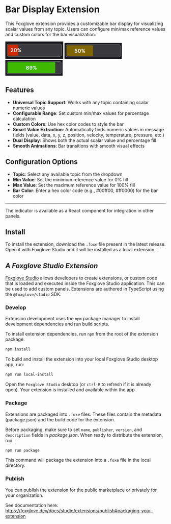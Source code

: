 # Bar Display Extension
This Foxglove extension provides a customizable bar display for visualizing scalar values from any topic. Users can configure min/max reference values and custom colors for the bar visualization.

![Battery display 20% appearance](doc/20_percent.png)
![Battery display 50% appearance](doc/50_percent.png)
![Battery display 89% appearance](doc/89_percent.png)

## Features
* **Universal Topic Support**: Works with any topic containing scalar numeric values
* **Configurable Range**: Set custom min/max values for percentage calculation
* **Custom Colors**: Use hex color codes to style the bar
* **Smart Value Extraction**: Automatically finds numeric values in message fields (value, data, x, y, z, position, velocity, temperature, pressure, etc.)
* **Dual Display**: Shows both the actual scalar value and percentage fill
* **Smooth Animations**: Bar transitions with smooth visual effects

## Configuration Options
* **Topic**: Select any available topic from the dropdown
* **Min Value**: Set the minimum reference value for 0% fill
* **Max Value**: Set the maximum reference value for 100% fill  
* **Bar Color**: Enter a hex color code (e.g., #00ff00, #ff0000) for the bar color

---

The indicator is available as a React component for integration in other panels.


## Install
To install the extension, download the `.foxe` file present in the latest release. Open it with Foxglove Studio and it will be installed as a local extension.

## _A Foxglove Studio Extension_

[Foxglove Studio](https://github.com/foxglove/studio) allows developers to create extensions, or custom code that is loaded and executed inside the Foxglove Studio application. This can be used to add custom panels. Extensions are authored in TypeScript using the `@foxglove/studio` SDK.

### Develop

Extension development uses the `npm` package manager to install development dependencies and run build scripts.

To install extension dependencies, run `npm` from the root of the extension package.

```sh
npm install
```

To build and install the extension into your local Foxglove Studio desktop app, run:

```sh
npm run local-install
```

Open the `Foxglove Studio` desktop (or `ctrl-R` to refresh if it is already open). Your extension is installed and available within the app.

### Package

Extensions are packaged into `.foxe` files. These files contain the metadata (package.json) and the build code for the extension.

Before packaging, make sure to set `name`, `publisher`, `version`, and `description` fields in _package.json_. When ready to distribute the extension, run:

```sh
npm run package
```

This command will package the extension into a `.foxe` file in the local directory.

### Publish

You can publish the extension for the public marketplace or privately for your organization.

See documentation here: https://foxglove.dev/docs/studio/extensions/publish#packaging-your-extension
